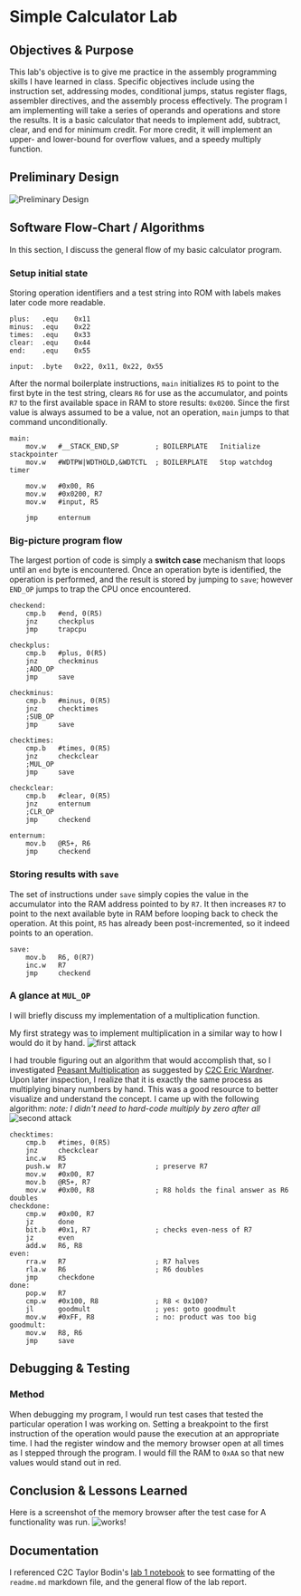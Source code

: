 Simple Calculator Lab
===

Objectives & Purpose
---
This lab's objective is to give me practice in the assembly programming skills I have learned in class. Specific objectives include using the instruction set, addressing modes, conditional jumps, status register flags, assembler directives, and the assembly process effectively. The program I am implementing will take a series of operands and operations and store the results. It is a basic calculator that needs to implement add, subtract, clear, and end for minimum credit. For more credit, it will implement an upper- and lower-bound for overflow values, and a speedy multiply function.

Preliminary Design 
---
![](./images/lab1_prelim.bmp "Preliminary Design")


Software Flow-Chart / Algorithms
---
In this section, I discuss the general flow of my basic calculator program.

### Setup initial state

Storing operation identifiers and a test string into ROM with labels makes later code more readable.
```Assembly
plus:	.equ	0x11
minus:	.equ	0x22
times:	.equ	0x33
clear:	.equ	0x44
end:	.equ	0x55

input:	.byte	0x22, 0x11, 0x22, 0x55
```

After the normal boilerplate instructions, `main` initializes `R5` to point to the first byte in the test string, clears `R6` for use as the accumulator, and points `R7` to the first available space in RAM to store results: `0x0200`. Since the first value is always assumed to be a value, not an operation, `main` jumps to that command unconditionally.
```Assembly
main:
	mov.w   #__STACK_END,SP			; BOILERPLATE	Initialize stackpointer
	mov.w   #WDTPW|WDTHOLD,&WDTCTL 	; BOILERPLATE	Stop watchdog timer

	mov.w	#0x00, R6
	mov.w	#0x0200, R7
	mov.w	#input, R5

	jmp 	enternum

```
### Big-picture program flow

The largest portion of code is simply a **switch case** mechanism that loops until an `end` byte is encountered. Once an operation byte is identified, the operation is performed, and the result is stored by jumping to `save`; however `END_OP` jumps to trap the CPU once encountered.
```Assembly
checkend:
	cmp.b	#end, 0(R5)
	jnz		checkplus
	jmp		trapcpu

checkplus:
	cmp.b	#plus, 0(R5)
	jnz		checkminus
	;ADD_OP
	jmp		save

checkminus:
	cmp.b	#minus, 0(R5)
	jnz		checktimes
	;SUB_OP
	jmp		save

checktimes:
	cmp.b	#times, 0(R5)
	jnz		checkclear
	;MUL_OP
	jmp		save

checkclear:
	cmp.b	#clear, 0(R5)
	jnz		enternum
	;CLR_OP
	jmp		checkend

enternum:
	mov.b	@R5+, R6
	jmp		checkend
```
### Storing results with `save`

The set of instructions under `save` simply copies the value in the accumulator into the RAM address pointed to by `R7`. It then increases `R7` to point to the next available byte in RAM before looping back to check the operation. At this point, `R5` has already been post-incremented, so it indeed points to an operation.

```Assembly
save:
	mov.b	R6, 0(R7)
	inc.w	R7
	jmp		checkend
```


### A glance at `MUL_OP`
I will briefly discuss my implementation of a multiplication function.

My first strategy was to implement multiplication in a similar way to how I would do it by hand.
![](./images/lab1_mult_1.bmp "first attack")

I had trouble figuring out an algorithm that would accomplish that, so I investigated [Peasant Multiplication](http://en.wikipedia.org/wiki/Multiplication_algorithm#Peasant_or_binary_multiplication) as suggested by [C2C Eric Wardner](https://github.com/EricWardner). Upon later inspection, I realize that it is exactly the same process as multiplying binary numbers by hand. This was a good resource to better visualize and understand the concept. I came up with the following algorithm:
*note: I didn't need to hard-code multiply by zero after all*
![](./images/lab1_mult_2.bmp "second attack")


```Assembly
checktimes:
	cmp.b	#times, 0(R5)
	jnz		checkclear
	inc.w	R5
	push.w	R7						; preserve R7
	mov.w	#0x00, R7
	mov.b	@R5+, R7
	mov.w	#0x00, R8				; R8 holds the final answer as R6 doubles
checkdone:
	cmp.w	#0x00, R7
	jz		done
	bit.b	#0x1, R7				; checks even-ness of R7
	jz		even
	add.w	R6, R8
even:
	rra.w	R7						; R7 halves
	rla.w	R6						; R6 doubles
	jmp		checkdone
done:
	pop.w	R7
	cmp.w	#0x100, R8				; R8 < 0x100?
	jl		goodmult				; yes: goto goodmult
	mov.w	#0xFF, R8				; no: product was too big
goodmult:
	mov.w	R8, R6
	jmp		save
```

Debugging & Testing
---
### Method
When debugging my program, I would run test cases that tested the particular operation I was working on. Setting a breakpoint to the first instruction of the operation would pause the execution at an appropriate time. I had the register window and the memory browser open at all times as I stepped through the program. I would fill the RAM to `0xAA` so that new values would stand out in red.


Conclusion & Lessons Learned
---
Here is a screenshot of the memory browser after the test case for A functionality was run.
![](./images/working_A_func.png "works!")



Documentation
---
I referenced C2C Taylor Bodin's [lab 1 notebook](https://github.com/taylorbodin/ECE382_Lab1/blob/master/README.md) to see formatting of the `readme.md` markdown file, and the general flow of the lab report.
